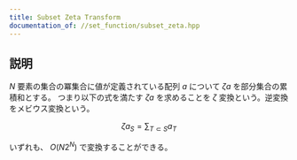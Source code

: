 ```yaml
---
title: Subset Zeta Transform
documentation_of: //set_function/subset_zeta.hpp
---
```


## 説明

$N$ 要素の集合の冪集合に値が定義されている配列 $a$ について $\zeta a$ を部分集合の累積和とする。
つまり以下の式を満たす $\zeta a$ を求めることを $\zeta$ 変換という。逆変換をメビウス変換という。

$$
\zeta a_S = \sum_{T \subset S} a_T
$$

いずれも、 $O(N2^N)$ で変換することができる。